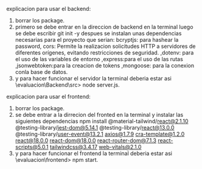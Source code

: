 explicacion para usar el backend:
1. borrar los package.
2. primero se debe entrar en la direccion de backend en la terminal luego se debe escribir  git init -y despues se instalan unas dependencias necesarias para el proyecto que serian: bcryptjs: para hashear la password,
    cors:  Permite la realizacion solicitudes HTTP a servidores de diferentes orígenes, evitando restricciones de seguridad. ,dotenv: para el uso de las variables de entorno ,express:para el uso de las rutas ,jsonwebtoken:para la creacion de tokens ,mongoose: para la conexion conla base de datos.
3. y para hacer funcionar el servidor  la terminal deberia estar asi \evaluacion\Backend\src> node server.js.

explicacion para usar el frontend:
1. borrar los package.
2. se debe entrar a la dirrecion del fronted en la terminal y instalar las siguientes dependencias npm install @material-tailwind/react@2.1.10 @testing-library/jest-dom@5.14.1 @testing-library/react@13.0.0 @testing-library/user-event@13.2.1 axios@1.7.9 cra-template@1.2.0 react@18.0.0 react-dom@18.0.0 react-router-dom@7.1.3 react-scripts@5.0.1 tailwindcss@3.4.17 web-vitals@2.1.0
3. y para hacer funcionar el frontend la terminal deberia estar asi \evaluacion\frontend> npm start.   
